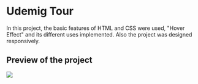 <h1>Udemig Tour</h1>

In this project, the basic features of HTML and CSS were used, "Hover Effect" and its different uses implemented. 
Also the project was designed responsively.

<h2>Preview of the project</h2>


![](udemig2.gif)
